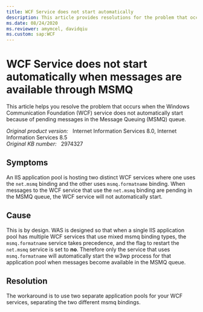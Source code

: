```yaml
---
title: WCF Service does not start automatically
description: This article provides resolutions for the problem that occurs when the WCF service does not automatically start because of pending messages in the MSMQ queue.
ms.date: 08/24/2020
ms.reviewer: amymcel, davidqiu
ms.custom: sap:WCF
---
```

# WCF Service does not start automatically when messages are available through MSMQ

This article helps you resolve the problem that occurs when the Windows Communication Foundation (WCF) service does not automatically start because of pending messages in the Message Queuing (MSMQ) queue.

_Original product version:_ &nbsp; Internet Information Services 8.0, Internet Information Services 8.5  
_Original KB number:_ &nbsp; 2974327

## Symptoms

An IIS application pool is hosting two distinct WCF services where one uses the `net.msmq` binding and the other uses `msmq.formatname` binding. When messages to the WCF service that use the `net.msmq` binding are pending in the MSMQ queue, the WCF service will not automatically start.

## Cause

This is by design. WAS is designed so that when a single IIS application pool has multiple WCF services that use mixed msmq binding types, the `msmq.formatname` service takes precedence, and the flag to restart the `net.msmq` service is set to **no**. Therefore only the service that uses `msmq.formatname` will automatically start the w3wp process for that application pool when messages become available in the MSMQ queue.

## Resolution

The workaround is to use two separate application pools for your WCF services, separating the two different msmq bindings.
